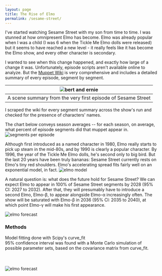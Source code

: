 ```yaml
---
layout: page
title: The Rise of Elmo
permalink: /sesame-street/
---
```


I've started  watching Sesame Street with my son from time to time. I was stunned at how omnipresent Elmo has become. Elmo was already popular when I was a child (I was 6 when the Tickle Me Elmo dolls were released) but it seems to have reached a new level - it really feels like it has become the Elmo show, and every other character is secondary.

I wanted to see when this change happened, and exactly how large of a change it was. Unfortunately, episode scripts aren't available online to analyze. But the [Muppet Wiki](https://muppet.fandom.com/wiki/Sesame_Street) is very comprehensive and includes a detailed summary of every episode, segment by segment.

|![bert and ernie](/assets/bert-and-ernie.png)|
|---|
|A scene summary from the very first episode of Sesame Street|

I scraped the wiki for every segment summary across the show's run and checked for the presence of characters' names.

The chart below conveys season averages -- for each season, on average, what percent of episode segments did that muppet appear in.
![segments per episode](/assets/sesame_Figure_1.png)

Although first introduced as a named character in 1980, Elmo really starts to pick up steam in the mid-80s, and by 1990 is clearly a popular character. By 1996, the year of the Tickle Me Elmo dolls, he's second only to big bird. But the last 20 years have been truly bananas: Sesame Street currently rests on Elmo's tiny red shoulders. Elmo's accelerating spread fits fairly well on an exponential model, in fact.
![elmo  model](/assets/sesame_Figure_2.png)

A natural question is: what does the future hold for Sesame Street? We can expect Elmo to appear in 100% of Sesame Street segments by 2028 (95% CI: 2027 to 2032). After that, they will presumably have to introduce a second Elmo, Elmo-β, to appear alongside Elmo-α increasingly often. The show will be saturated with Elmo-β in 2036 (95% CI: 2035 to 2040), at which point Elmo-γ will make his first appearance.

![elmo  forecast](/assets/sesame_Figure_3.png)  


### Methods
Model fitting done with Scipy's curve_fit
\
95% confidence interval was found with a Monte Carlo simulation of possible parameter sets, based on the covariance matrix from curve_fit.
\
\
\
\
![elmo  forecast](/assets/elmo.jpg_large)

